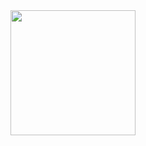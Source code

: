 <div id="header" align="center">
  <img src="https://media2.giphy.com/media/f74WQIhbzBKAusL2v1/200w.webp?cid=ecf05e475yw0k07euye6yzrg2fhdmfq27fx7af79zm7n967k&rid=200w.webp&ct=g" width="200"/>
</div>








